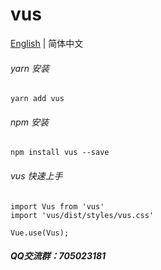 # vus

[English](./README.md) | 简体中文

###### yarn 安装
```
yarn add vus
```

###### npm 安装
```
npm install vus --save
```

###### vus 快速上手
```
import Vus from 'vus'
import 'vus/dist/styles/vus.css'

Vue.use(Vus);
```

##### QQ交流群：705023181
